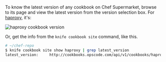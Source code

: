 To know the latest version of any cookbook on Chef Supermarket, browse to its page and view the latest version from the version selection box. For [haproxy](https://supermarket.chef.io/cookbooks/haproxy), it's:

![haproxy cookbook version](misc/supermarket_haproxy_version.png)

Or, get the info from the `knife cookbook site` command, like this.

```bash
# ~/chef-repo
$ knife cookbook site show haproxy | grep latest_version
latest_version:     http://cookbooks.opscode.com/api/v1/cookbooks/haproxy/versions/1.6.6
```

